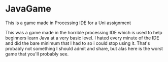 # JavaGame
This is a game made in Processing IDE for a Uni assignment

This was a game made in the horrible processing IDE which is used to help beginners learn Java at a very basic level. 
I hated every minute of the IDE and did the bare minimum that I had to so i could stop using it. 
That's probably not something I should admit and share, but alas here is the worst game that you'll probably see.
